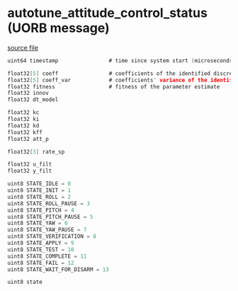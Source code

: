 # autotune_attitude_control_status (UORB message)
        


[source file](https://github.com/PX4/PX4-Autopilot/blob/master/msg/autotune_attitude_control_status.msg)

```c
uint64 timestamp                # time since system start (microseconds)

float32[5] coeff                # coefficients of the identified discrete-time model
float32[5] coeff_var            # coefficients' variance of the identified discrete-time model
float32 fitness                 # fitness of the parameter estimate
float32 innov
float32 dt_model

float32 kc
float32 ki
float32 kd
float32 kff
float32 att_p

float32[3] rate_sp

float32 u_filt
float32 y_filt

uint8 STATE_IDLE = 0
uint8 STATE_INIT = 1
uint8 STATE_ROLL = 2
uint8 STATE_ROLL_PAUSE = 3
uint8 STATE_PITCH = 4
uint8 STATE_PITCH_PAUSE = 5
uint8 STATE_YAW = 6
uint8 STATE_YAW_PAUSE = 7
uint8 STATE_VERIFICATION = 8
uint8 STATE_APPLY = 9
uint8 STATE_TEST = 10
uint8 STATE_COMPLETE = 11
uint8 STATE_FAIL = 12
uint8 STATE_WAIT_FOR_DISARM = 13

uint8 state

```
